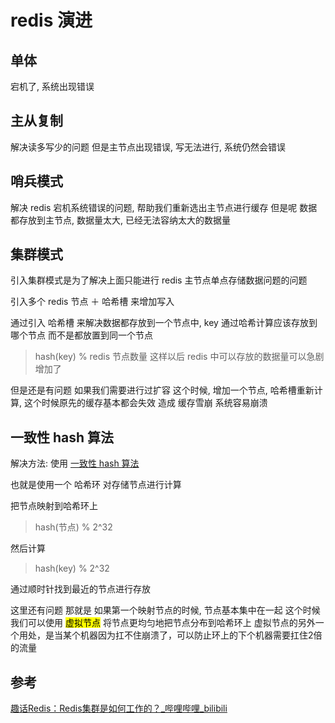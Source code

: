 # redis 演进

## 单体

宕机了, 系统出现错误

## 主从复制

解决读多写少的问题
但是主节点出现错误, 写无法进行, 系统仍然会错误

## 哨兵模式

解决 redis 宕机系统错误的问题, 帮助我们重新选出主节点进行缓存
但是呢
数据都存放到主节点, 数据量太大, 已经无法容纳太大的数据量

## 集群模式

引入集群模式是为了解决上面只能进行 redis 主节点单点存储数据问题的问题

引入多个 redis 节点 ＋ 哈希槽 来增加写入

通过引入 哈希槽 来解决数据都存放到一个节点中, 
key  通过哈希计算应该存放到哪个节点
而不是都放置到同一个节点

> hash(key) % redis 节点数量
> 这样以后 redis 中可以存放的数据量可以急剧增加了

但是还是有问题
如果我们需要进行过扩容
这个时候, 增加一个节点, 哈希槽重新计算, 这个时候原先的缓存基本都会失效
造成 缓存雪崩
系统容易崩溃

## 一致性 hash 算法

解决方法:
使用 [一致性 hash 算法](https://www.bilibili.com/video/BV1Hs411j73w/?spm_id_from=..search-card.all.click&vd_source=eabc2c22ae7849c2c4f31815da49f209)

也就是使用一个 哈希环 对存储节点进行计算

把节点映射到哈希环上

> hash(节点) % 2^32

然后计算

> hash(key) % 2^32

通过顺时针找到最近的节点进行存放

这里还有问题
那就是 如果第一个映射节点的时候, 节点基本集中在一起
这个时候
我们可以使用 <mark>虚拟节点</mark> 将节点更均匀地把节点分布到哈希环上
虚拟节点的另外一个用处，是当某个机器因为扛不住崩溃了，可以防止环上的下个机器需要扛住2倍的流量

## 参考

[趣话Redis：Redis集群是如何工作的？_哔哩哔哩_bilibili](https://www.bilibili.com/video/BV1ge411L7Sh/?spm_id_from=333.788&vd_source=eabc2c22ae7849c2c4f31815da49f209)